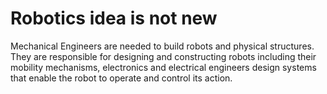 # Robotics idea is not new

Mechanical Engineers are needed to build robots and physical structures.
<br>
They are responsible for designing and constructing robots including their mobility mechanisms, electronics and electrical engineers design systems that enable the robot to operate and control its action.
